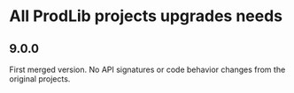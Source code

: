 # All ProdLib projects upgrades needs

## 9.0.0

First merged version. No API signatures or code behavior changes from the original projects.
